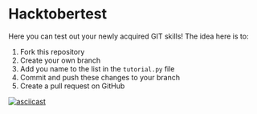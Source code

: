 # Hacktobertest

Here you can test out your newly acquired GIT skills! The idea here is to:
1. Fork this repository
1. Create your own branch
1. Add you name to the list in the `tutorial.py` file
1. Commit and push these changes to your branch
1. Create a pull request on GitHub


[![asciicast](https://asciinema.org/a/DCPzQuAjfdgkArZxINVxfqVei.svg)](https://asciinema.org/a/DCPzQuAjfdgkArZxINVxfqVei)
